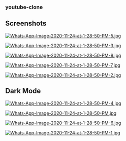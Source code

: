 ### youtube-clone

## Screenshots

[![Whats-App-Image-2020-11-24-at-1-28-50-PM-5.jpg](https://i.postimg.cc/dQ2YyHR5/Whats-App-Image-2020-11-24-at-1-28-50-PM-5.jpg)](https://postimg.cc/K48wX5HT)

[![Whats-App-Image-2020-11-24-at-1-28-50-PM-3.jpg](https://i.postimg.cc/G3ypSxFD/Whats-App-Image-2020-11-24-at-1-28-50-PM-3.jpg)](https://postimg.cc/5jf1Xvk9)

[![Whats-App-Image-2020-11-24-at-1-28-50-PM-8.jpg](https://i.postimg.cc/bYT5PK9f/Whats-App-Image-2020-11-24-at-1-28-50-PM-8.jpg)](https://postimg.cc/V5JgBZhK)


[![Whats-App-Image-2020-11-24-at-1-28-50-PM-7.jpg](https://i.postimg.cc/cCs5YmZz/Whats-App-Image-2020-11-24-at-1-28-50-PM-7.jpg)](https://postimg.cc/zbcjYTyw)

[![Whats-App-Image-2020-11-24-at-1-28-50-PM-2.jpg](https://i.postimg.cc/h4kXS5DM/Whats-App-Image-2020-11-24-at-1-28-50-PM-2.jpg)](https://postimg.cc/RqTSdGnn)

## Dark Mode

[![Whats-App-Image-2020-11-24-at-1-28-50-PM-4.jpg](https://i.postimg.cc/yxms6njr/Whats-App-Image-2020-11-24-at-1-28-50-PM-4.jpg)](https://postimg.cc/V0k3Dq3j)

[![Whats-App-Image-2020-11-24-at-1-28-50-PM.jpg](https://i.postimg.cc/CKmPj8Pr/Whats-App-Image-2020-11-24-at-1-28-50-PM.jpg)](https://postimg.cc/7CJn45yS)

[![Whats-App-Image-2020-11-24-at-1-28-50-PM-6.jpg](https://i.postimg.cc/9FLsdvDY/Whats-App-Image-2020-11-24-at-1-28-50-PM-6.jpg)](https://postimg.cc/ykSfBpXD)

[![Whats-App-Image-2020-11-24-at-1-28-50-PM-1.jpg](https://i.postimg.cc/3N43MY07/Whats-App-Image-2020-11-24-at-1-28-50-PM-1.jpg)](https://postimg.cc/m1svCxS6)

